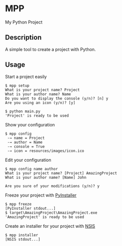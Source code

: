 # MPP
My Python Project

## Description
A simple tool to create a project with Python.

## Usage

Start a project easily
```
$ mpp setup
What is your project name? Project
What is your author name? Name
Do you want to display the console (y/n)? [n] y
Are you using an icon (y/n)? [y]

$ python main.py
'Project' is ready to be used
```

Show your configuration
```
$ mpp config
 -→ name = Project
 -→ author = Name
 -→ console = True
 -→ icon = resources/images/icon.ico
```

Edit your configuration
```
$ mpp config name author
What is your project name? [Project] AmazingProject
What is your author name? [Name] John

Are you sure of your modifications (y/n)? y
```

Freeze your project with [PyInstaller](https://www.pyinstaller.org/)
```
$ mpp freeze
[PyInstaller stdout...]
$ target\AmazingProject\AmazingProject.exe
'AmazingProject' is ready to be used
```

Create an installer for your project with [NSIS](https://nsis.sourceforge.io/Main_Page)
```
$ mpp installer
[NSIS stdout...]
```
